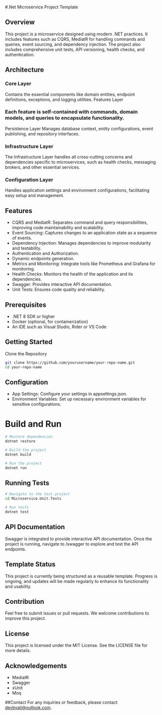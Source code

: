 #.Net Microservice Project Template
## Overview
This project is a microservice designed using modern .NET practices. It includes features such as CQRS, MediatR for handling commands and queries, event sourcing, and dependency injection. The project also includes comprehensive unit tests, API versioning, health checks, and authentication.

## Architecture
### Core Layer
Contains the essential components like domain entities, endpoint definitions, exceptions, and logging utilities.
Features Layer
### Each feature is self-contained with commands, domain models, and queries to encapsulate functionality.
Persistence Layer
Manages database context, entity configurations, event publishing, and repository interfaces.
### Infrastructure Layer
The Infrastructure Layer handles all cross-cutting concerns and dependencies specific to microservices, such as health checks, messaging brokers, and other essential services.
### Configuration Layer
Handles application settings and environment configurations, facilitating easy setup and management.

## Features 
- CQRS and MediatR: Separates command and query responsibilities, improving code maintainability and scalability.
- Event Sourcing: Captures changes to an application state as a sequence of events.
- Dependency Injection: Manages dependencies to improve modularity and testability.
- Authentication and Authorization.
- Dynamic endpoints generation.
- Metrics and Monitoring: Integrate tools like Prometheus and Grafana for monitoring.
- Health Checks: Monitors the health of the application and its dependencies.
- Swagger: Provides interactive API documentation.
- Unit Tests: Ensures code quality and reliability.

## Prerequisites
- .NET 8 SDK or higher
- Docker (optional, for containerization)
- An IDE such as Visual Studio, Rider or VS Code

## Getting Started
Clone the Repository

``` bash
git clone https://github.com/yourusername/your-repo-name.git
cd your-repo-name
```
## Configuration

- App Settings: Configure your settings in appsettings.json.
- Environment Variables: Set up necessary environment variables for sensitive configurations.

# Build and Run

```bash
# Restore dependencies
dotnet restore

# Build the project
dotnet build

# Run the project
dotnet run
```

## Running Tests

```bash
# Navigate to the test project
cd Microservice.Unit.Tests

# Run tests
dotnet test
```
## API Documentation
Swagger is integrated to provide interactive API documentation. Once the project is running, navigate to /swagger to explore and test the API endpoints.

## Template Status
This project is currently being structured as a reusable template. Progress is ongoing, and updates will be made regularly to enhance its functionality and usability.

## Contribution
Feel free to submit issues or pull requests. We welcome contributions to improve this project.

## License
This project is licensed under the MIT License. See the LICENSE file for more details.

## Acknowledgements
- MediatR
- Swagger
- xUnit
- Moq

##Contact
For any inquiries or feedback, please contact devbyali@outlook.com.




